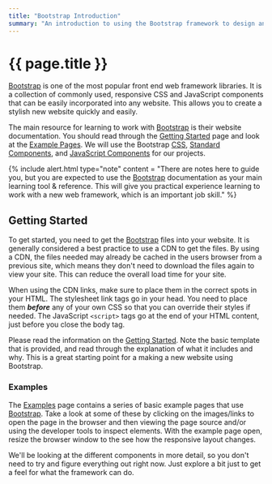 ```yaml
---
title: "Bootstrap Introduction"
summary: "An introduction to using the Bootstrap framework to design and develop web sites."
---
```


# {{ page.title }}
[Bootstrap](http://getbootstrap.com/) is one of the most popular front end web framework libraries. It is a collection of commonly used, responsive CSS and JavaScript components that can be easily incorporated into any website.  This allows you to create a stylish new website quickly and easily.

The main resource for learning to work with [Bootstrap](http://getbootstrap.com/) is their website documentation.  You should read through the [Getting Started](https://getbootstrap.com/docs/4.0/getting-started/introduction/) page and look at the [Example Pages](http://getbootstrap.com/getting-started/#examples).  We will use the Bootstrap [CSS](http://getbootstrap.com/css/), [Standard Components](http://getbootstrap.com/components/), and [JavaScript Components](http://getbootstrap.com/javascript/) for our projects.  

{% include alert.html type="note"
   content = "There are notes here to guide you, but you are expected to use the [Bootstrap](http://getbootstrap.com/) documentation as your main learning tool & reference.  This will give you practical experience learning to work with a new web framework, which is an important job skill."
%}

## Getting Started
To get started, you need to get the [Bootstrap](http://getbootstrap.com/) files into your website.  It is generally considered a best practice to use a CDN to get the files. By using a CDN, the files needed may already be cached in the users browser from a previous site, which means they don't need to download the files again to view your site. This can reduce the overall load time for your site.

When using the CDN links, make sure to place them in the correct spots in your HTML.  The stylesheet link tags go in your head.  You need to place them __*before*__ any of your own CSS so that you can override their styles if needed.  The JavaScript `<script>` tags go at the end of your HTML content, just before you close the body tag.  

Please read the information on the [Getting Started](http://getbootstrap.com/docs/4.0/getting-started/introduction/). Note the basic template that is provided, and read through the explanation of what it includes and why. This is a great starting point for a making a new website using Bootstrap.


### Examples
The [Examples](http://getbootstrap.com/docs/4.0/examples/) page contains a series of basic example pages that use [Bootstrap](http://getbootstrap.com/).  Take a look at some of these by clicking on the images/links to open the page in the browser and then viewing the page source and/or using the developer tools to inspect elements.  With the example page open, resize the browser window to the see how the responsive layout changes.

We'll be looking at the different components in more detail, so you don't need to try and figure everything out right now.  Just explore a bit just to get a feel for what the framework can do.
